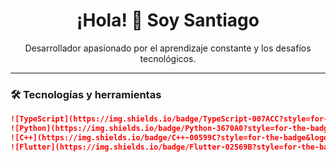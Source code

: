 <h1 align="center">¡Hola! 👋 Soy Santiago</h1>

<p align="center">
  Desarrollador apasionado por el aprendizaje constante y los desafíos tecnológicos.
</p>

---

### 🛠️ Tecnologías y herramientas

```markdown
![TypeScript](https://img.shields.io/badge/TypeScript-007ACC?style=for-the-badge&logo=typescript&logoColor=white)
![Python](https://img.shields.io/badge/Python-3670A0?style=for-the-badge&logo=python&logoColor=white)
![C++](https://img.shields.io/badge/C++-00599C?style=for-the-badge&logo=cplusplus&logoColor=white)
![Flutter](https://img.shields.io/badge/Flutter-02569B?style=for-the-badge&logo=flutter&logoColor=white)
